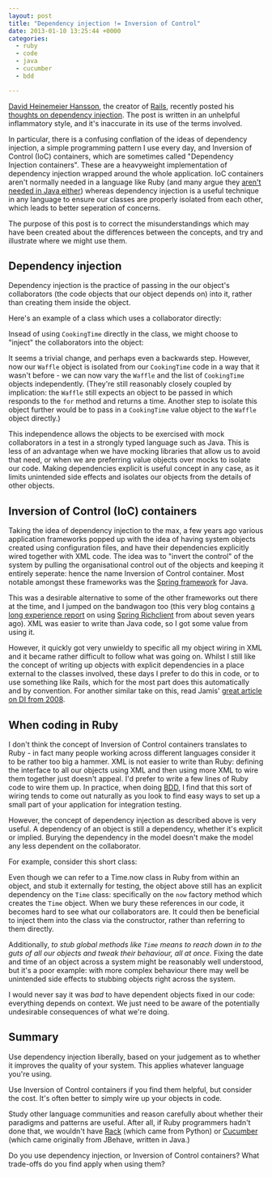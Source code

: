 ```yaml
---
layout: post
title: "Dependency injection != Inversion of Control"
date: 2013-01-10 13:25:44 +0000
categories:
  - ruby
  - code
  - java
  - cucumber
  - bdd

---
```


[David Heinemeier Hansson](http://david.heinemeierhansson.com), the creator of [Rails](http://rubyonrails.org), recently posted his [thoughts on dependency injection](http://david.heinemeierhansson.com/2012/dependency-injection-is-not-a-virtue.html). The post is written in an unhelpful inflammatory style, and it's inaccurate in its use of the terms involved.

In particular, there is a confusing conflation of the ideas of dependency injection, a simple programming pattern I use every day, and Inversion of Control (IoC) containers, which are sometimes called "Dependency Injection containers". These are a heavyweight implementation of dependency injection wrapped around the whole application. IoC containers aren't normally needed in a language like Ruby (and many argue they [aren't needed in Java either](http://www.natpryce.com/articles/000783.html)) whereas dependency injection is a useful technique in any language to ensure our classes are properly isolated from each other, which leads to better seperation of concerns.

The purpose of this post is to correct the misunderstandings which may have been created about the differences between the concepts, and try and illustrate where we might use them.

## Dependency injection

Dependency injection is the practice of passing in the our object's collaborators (the code objects that our object depends on) into it, rather than creating them inside the object.

Here's an example of a class which uses a collaborator directly:

Insead of using `CookingTime` directly in the class, we might choose to "inject" the collaborators into the object:


It seems a trivial change, and perhaps even a backwards step. However, now our `Waffle` object is isolated from our `CookingTime` code in a way that it wasn't before - we can now vary the `Waffle` and the list of `CookingTime` objects independently. (They're still reasonably closely coupled by implication: the `Waffle` still expects an object to be passed in which responds to the `for` method and returns a time. Another step to isolate this object further would be to pass in a `CookingTime` value object to the `Waffle` object directly.)

This independence allows the objects to be exercised with mock collaborators in a test in a strongly typed language such as Java. This is less of an advantage when we have mocking libraries that allow us to avoid that need, or when we are preferring value objects over mocks to isolate our code. Making dependencies explicit is useful concept in any case, as it limits unintended side effects and isolates our objects from the details of other objects.

## Inversion of Control (IoC) containers

Taking the idea of dependency injection to the max, a few years ago various application frameworks popped up with the idea of having system objects created using configuration files, and have their dependencies explicitly wired together with XML code. The idea was to "invert the control" of the system by pulling the organisational control out of the objects and keeping it entirely seperate: hence the name Inversion of Control container. Most notable amongst these frameworks was the [Spring framework](http://www.springsource.org/spring-framework) for Java.

This was a desirable alternative to some of the other frameworks out there at the time, and I jumped on the bandwagon too (this very blog contains [a long experience report](/2006/01/spring-rc-introduction) on using [Spring Richclient](http://www.springsource.org/spring-rcp) from about seven years ago). XML was easier to write than Java code, so I got some value from using it.

However, it quickly got very unwieldy to specific all my object wiring in XML and it became rather difficult to follow what was going on. Whilst I still like the concept of writing up objects with explicit dependencies in a place external to the classes involved, these days I prefer to do this in code, or to use something like Rails, which for the most part does this automatically and by convention. For another similar take on this, read Jamis' [great article on DI from 2008](http://weblog.jamisbuck.org/2008/11/9/legos-play-doh-and-programming).

## When coding in Ruby

I don't think the concept of Inversion of Control containers translates to Ruby - in fact many people working across different languages consider it to be rather too big a hammer. XML is not easier to write than Ruby: defining the interface to all our objects using XML and then using more XML to wire them together just doesn't appeal. I'd prefer to write a few lines of Ruby code to wire them up. In practice, when doing [BDD](/tag/bdd), I find that this sort of wiring tends to come out naturally as you look to find easy ways to set up a small part of your application for integration testing.

However, the concept of dependency injection as described above is very useful. A dependency of an object is still a dependency, whether it's explicit or implied. Burying the dependency in the model doesn't make the model any less dependent on the collaborator.

For example, consider this short class:


Even though we can refer to a Time.now class in Ruby from within an object, and stub it externally for testing, the object above still has an explicit dependency on the `Time` class: specifically on the `now` factory method which creates the `Time` object. When we bury these references in our code, it becomes hard to see what our collaborators are. It could then be beneficial to inject them into the class via the constructor, rather than referring to them directly.

Additionally, *to stub global methods like `Time` means to reach down in to the guts of all our objects and tweak their behaviour, all at once.* Fixing the date and time of an object across a system might be reasonably well understood, but it's a poor example: with more complex behaviour there may well be unintended side effects to stubbing objects right across the system.

I would never say it was *bad* to have dependent objects fixed in our code: everything depends on context. We just need to be aware of the potentially undesirable consequences of what we're doing.

## Summary

Use dependency injection liberally, based on your judgement as to whether it improves the quality of your system. This applies whatever language you're using.

Use Inversion of Control containers if you find them helpful, but consider the cost. It's often better to simply wire up your objects in code.

Study other language communities and reason carefully about whether their paradigms and patterns are useful. After all, if Ruby programmers hadn't done that, we wouldn't have [Rack](http://rack.github.com/) (which came from Python) or [Cucumber](/tag/cucumber) (which came originally from JBehave, written in Java.)

Do you use dependency injection, or Inversion of Control containers? What trade-offs do you find apply when using them?
